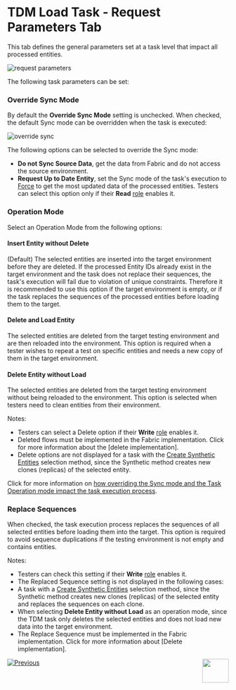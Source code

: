 # TDM Load Task - Request Parameters Tab

This tab defines the general parameters set at a task level that impact all processed entities.  

![request parameters](images/load_request_parameters_tab_regular.png)



The following task parameters can be set: 

### Override Sync Mode

By default the **Override Sync Mode** setting is unchecked. When checked, the default Sync mode can be overridden when the task is executed:

![override sync](images/load_task_override_sync_mode.png)

The following options can be selected to override the Sync mode:

- **Do not Sync Source Data**, get the data from Fabric and do not access the source environment.
- **Request Up to Date Entity**, set the Sync mode of the task's execution to [Force](/articles/TDM/tdm_gui/articles/14_sync_LU_instance/02_sync_modes.md) to get the most updated data of the processed entities. Testers can select this option only if their **Read** [role](10_environment_roles_tab.md#role-permissions) enables it.

### Operation Mode

Select an Operation Mode from the following options:

#### Insert Entity without Delete

(Default) The selected entities are inserted into the target environment before they are deleted. 
If the processed Entity IDs already exist in the target environment and the task does not replace their sequences, the task's execution will fail due to violation of unique constraints. Therefore it is recommended to use this option if the target environment is empty, or if the task replaces the sequences of the processed entities before loading them to the target.

#### Delete and Load Entity

The selected entities are deleted from the target testing environment and are then reloaded into the environment. This option is required when a tester wishes to repeat a test on specific entities and needs a new copy of them in the target environment.

#### Delete Entity without Load

The selected entities are deleted from the target testing environment without being reloaded to the environment. This option is selected when testers need to clean entities from their environment.

Notes:

- Testers can select a Delete option if their **Write** [role](10_environment_roles_tab.md#role-permissions) enables it.
- Deleted flows must be implemented in the Fabric implementation. Click for more information about the [delete implementation].
- Delete options are not displayed for a task with the [Create Synthetic Entities](18_load_task_requested_entities_regular_mode.md#create-synthetic-entities) selection method, since the Synthetic method creates new clones (replicas) of the selected entity. 



Click for more information on [how overriding the Sync mode and the Task Operation mode impact the task execution process](/articles/TDM/tdm_architecture/04_task_execution_overridden_parameters.md#overriding-the-sync-mode-on-the-task-execution).

### Replace Sequences

When checked, the task execution process replaces the sequences of all selected entities before loading them into the target. This option is required to avoid sequence duplications if the testing environment is not empty and contains entities.

Notes:

- Testers can check this setting if their **Write** [role](10_environment_roles_tab.md#role-permissions) enables it.
- The Replaced Sequence setting is not displayed in the following cases:
 - A task with a [Create Synthetic Entities](18_load_task_requested_entities_regular_mode.md#create-synthetic-entities) selection method, since the Synthetic method creates new clones (replicas) of the selected entity and replaces the sequences on each clone.
 - When selecting **Delete Entity without Load** as an operation mode, since the TDM task only deletes the selected entities and does not load new data into the target environment.
- The Replace Sequence must be implemented in the Fabric implementation. Click for more information about [Delete implementation].





 [![Previous](/articles/images/Previous.png)](18_load_task_requested_entities_regular_mode.md)[<img align="right" width="60" height="54" src="/articles/images/Next.png">](20_load_task_dataflux_mode.md)

